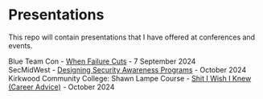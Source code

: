 # Presentations
This repo will contain presentations that I have offered at conferences and events.

Blue Team Con - [When Failure Cuts](WhenFailureCuts.pptx) - 7 September 2024<br>
SecMidWest - [Designing Security Awareness Programs](SecMidwest-Oct2024-AwarenessTraining.pptx) - October 2024<br>
Kirkwood Community College: Shawn Lampe Course - [Shit I Wish I Knew (Career Advice)](ShitIWishIKnew.pptx) - October 2024
